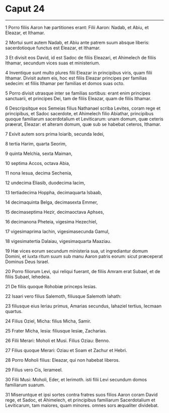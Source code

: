 # Caput 24

***

1 Porro filiis Aaron hæ partitiones erant: Filii Aaron: Nadab, et Abiu, et Eleazar, et Ithamar.

2 Mortui sunt autem Nadab, et Abiu ante patrem suum absque liberis: sacerdotioque functus est Eleazar, et Ithamar.

3 Et divisit eos David, id est Sadoc de filiis Eleazari, et Ahimelech de filiis Ithamar, secundum vices suas et ministerium.

4 Inventique sunt multo plures filii Eleazar in principibus viris, quam filii Ithamar. Divisit autem eis, hoc est filiis Eleazar principes per familias sedecim: et filiis Ithamar per familias et domos suas octo.

5 Porro divisit utrasque inter se familias sortibus: erant enim principes sanctuarii, et principes Dei, tam de filiis Eleazar, quam de filiis Ithamar.

6 Descripsitque eos Semeias filius Nathanael scriba Levites, coram rege et principibus, et Sadoc sacerdote, et Ahimelech filio Abiathar, principibus quoque familiarum sacerdotalium et Leviticarum: unam domum, quæ ceteris præerat, Eleazar: et alteram domum, quæ sub se habebat ceteros, Ithamar.

7 Exivit autem sors prima Ioiarib, secunda Iedei,

8 tertia Harim, quarta Seorim,

9 quinta Melchia, sexta Maiman,

10 septima Accos, octava Abia,

11 nona Iesua, decima Sechenia,

12 undecima Eliasib, duodecima Iacim,

13 tertiadecima Hoppha, decimaquarta Isbaab,

14 decimaquinta Belga, decimasexta Emmer,

15 decimaseptima Hezir, decimaoctava Aphses,

16 decimanona Pheteia, vigesima Hezechiel,

17 vigesimaprima Iachin, vigesimasecunda Gamul,

18 vigesimatertia Dalaiau, vigesimaquarta Maaziau.

19 Hæ vices eorum secundum ministeria sua, ut ingrediantur domum Domini, et iuxta ritum suum sub manu Aaron patris eorum: sicut præceperat Dominus Deus Israel.

20 Porro filiorum Levi, qui reliqui fuerant, de filiis Amram erat Subael, et de filiis Subael, Iehedeia.

21 De filiis quoque Rohobiæ princeps Iesias.

22 Isaari vero filius Salemoth, filiusque Salemoth Iahath:

23 filiusque eius Ieriau primus, Amarias secundus, Iahaziel tertius, Iecmaan quartus.

24 Filius Oziel, Micha: filius Micha, Samir.

25 Frater Micha, Iesia: filiusque Iesiæ, Zacharias.

26 Filii Merari: Moholi et Musi. Filius Oziau: Benno.

27 Filius quoque Merari: Oziau et Soam et Zachur et Hebri.

28 Porro Moholi filius: Eleazar, qui non habebat liberos.

29 Filius vero Cis, Ierameel.

30 Filii Musi: Moholi, Eder, et Ierimoth. isti filii Levi secundum domos familiarum suarum.

31 Miseruntque et ipsi sortes contra fratres suos filios Aaron coram David rege, et Sadoc, et Ahimelech, et principibus familiarum Sacerdotalium et Leviticarum, tam maiores, quam minores. omnes sors æqualiter dividebat.

